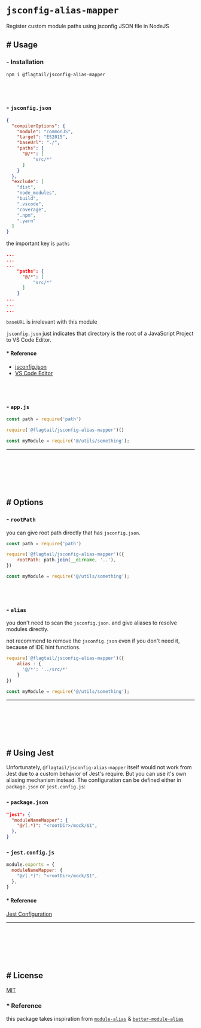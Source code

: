 # `jsconfig-alias-mapper`

Register custom module paths using jsconfig JSON file in NodeJS

## # Usage

### - Installation

```sh
npm i @flagtail/jsconfig-alias-mapper 
```

<br><br>

### - `jsconfig.json`

```json
{
  "compilerOptions": {
    "module": "commonJS",
    "target": "ES2015",
    "baseUrl": "./",
    "paths": {
      "@/*": [
          "src/*"
      ]
    }
  },
  "exclude": [
    "dist",
    "node_modules",
    "build",
    ".vscode",
    "coverage",
    ".npm",
    ".yarn"
  ]
}
```

the important key is `paths`

```json
...
...
...
    "paths": {
      "@/*": [
          "src/*"
      ]
    }
...
...
...
```

`baseURL` is irrelevant with this module

`jsconfig.json` just indicates that directory is the root of a JavaScript Project to VS Code Editor.

#### * Reference

 - [jsconfig.json](https://code.visualstudio.com/docs/languages/jsconfig)
 - [VS Code Editor](https://code.visualstudio.com/)

<br><br>

### - `app.js`

```js
const path = require('path')

require('@flagtail/jsconfig-alias-mapper')()

const myModule = require('@/utils/something');
```

<hr><br><br><br><br><br>

## # Options

### - `rootPath`

you can give root path directly that has `jsconfig.json`.

```js
const path = require('path')

require('@flagtail/jsconfig-alias-mapper')({
    rootPath: path.join(__dirname, '..'),
})

const myModule = require('@/utils/something');
```

<br><br>

### - `alias`

you don't need to scan the `jsconfig.json`. and give aliases to resolve modules directly.

not recommend to remove the `jsconfig.json` even if you don't need it, because of IDE hint functions.

```js
require('@flagtail/jsconfig-alias-mapper')({
    alias : {
      '@/*': '../src/*'
    }
})

const myModule = require('@/utils/something');
```

<hr><br><br><br><br><br>

## # Using Jest

Unfortunately, `@flagtail/jsconfig-alias-mapper` itself would not work from Jest due to a custom behavior of Jest's require. But you can use it's own aliasing mechanism instead. The configuration can be defined either in `package.json` or `jest.config.js`:

### - `package.json`

```json
"jest": {
  "moduleNameMapper": {
    "@/(.*)": "<rootDir>/mock/$1",
  },
}
```

### - `jest.config.js`

```js
module.exports = {
  moduleNameMapper: {
    "@/(.*)": "<rootDir>/mock/$1",
  },
}
```

#### * Reference

[Jest Configuration](https://jestjs.io/docs/configuration#modulenamemapper-objectstring-string--arraystring)

<hr><br><br><br><br><br>

## # License

[MIT](./LICENSE)

### * Reference

this package takes inspiration from [`module-alias`](https://github.com/ilearnio/module-alias) & [`better-module-alias`](https://github.com/Sawtaytoes/better-module-alias)